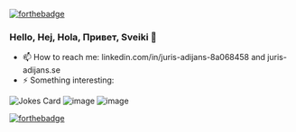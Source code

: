 [![forthebadge](https://forthebadge.com/images/badges/made-with-java.svg)](https://forthebadge.com)


### Hello, Hej, Hola, Привет, Sveiki  👋

- 📫 How to reach me: linkedin.com/in/juris-adijans-8a068458 and juris-adijans.se
- ⚡ Something interesting: 

 
![Jokes Card](https://readme-jokes.vercel.app/api)
![image](https://github-readme-stats.vercel.app/api/top-langs/?username=Yuriks1)
![image](https://github-profile-summary-cards.vercel.app/api/cards/profile-details?username=Yuriks1&theme=vue)

[![forthebadge](https://forthebadge.com/images/badges/powered-by-flux-capacitor.svg)](https://forthebadge.com)


